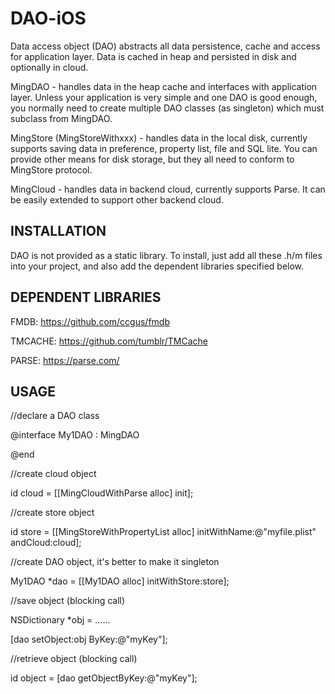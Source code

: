 DAO-iOS
=======

Data access object (DAO) abstracts all data persistence, cache and access for application layer. Data is cached in heap and persisted in disk and optionally in cloud.

MingDAO - handles data in the heap cache and interfaces with application layer. Unless your application is very simple and one DAO is good enough, you normally need to create multiple DAO classes (as singleton) which must subclass from MingDAO.

MingStore (MingStoreWithxxx) - handles data in the local disk, currently supports saving data in preference, property list, file and SQL lite. You can provide other means for disk storage, but they all need to conform to MingStore protocol.

MingCloud - handles data in backend cloud, currently supports Parse. It can be easily extended to support other backend cloud.

INSTALLATION
-------------
DAO is not provided as a static library. To install, just add all these .h/m files into your project, and also add the dependent libraries specified below.

DEPENDENT LIBRARIES
-------------------
FMDB: https://github.com/ccgus/fmdb

TMCACHE: https://github.com/tumblr/TMCache

PARSE: https://parse.com/

USAGE
-----
//declare a DAO class

@interface My1DAO : MingDAO

@end


//create cloud object

id<MingCloud> cloud = [[MingCloudWithParse alloc] init];


//create store object

id<MingStore> store = [[MingStoreWithPropertyList alloc] initWithName:@"myfile.plist" andCloud:cloud];


//create DAO object, it's better to make it singleton

My1DAO *dao = [[My1DAO alloc] initWithStore:store];


//save object (blocking call)

NSDictionary *obj = ......

[dao setObject:obj ByKey:@"myKey"];


//retrieve object (blocking call)

id object = [dao getObjectByKey:@"myKey"];

